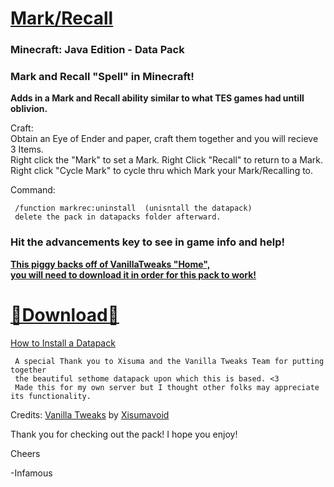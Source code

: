 # [Mark/Recall]()  
### Minecraft: Java Edition - Data Pack

### Mark and Recall "Spell" in Minecraft!  
__Adds in a Mark and Recall ability similar to what TES games had untill oblivion.__    

Craft:  
Obtain an Eye of Ender and paper, craft them together and you will recieve 3 Items.  
Right click the "Mark" to set a Mark.  Right Click "Recall" to return to a Mark.  
Right click "Cycle Mark" to cycle thru which Mark your Mark/Recalling to.  
     
Command:  

     /function markrec:uninstall  (unisntall the datapack)      
     delete the pack in datapacks folder afterward.

### Hit the advancements key to see in game info and help!

__[This piggy backs off of VanillaTweaks "Home",  
you will need to download it in order for this pack to work!](https://vanillatweaks.net/picker/datapacks/)__  

# [🔗Download🔗](https://github.com/InfamousMusicify/Mark-Recall/archive/refs/heads/master.zip)   
[How to Install a Datapack](https://youtu.be/JHEjZlVlqGE)   
     
     A special Thank you to Xisuma and the Vanilla Tweaks Team for putting together 
     the beautiful sethome datapack upon which this is based. <3
     Made this for my own server but I thought other folks may appreciate its functionality.
     
Credits:
[Vanilla Tweaks](https://vanillatweaks.net/) by [Xisumavoid](https://www.xisumavoid.com/vanillatweaks)  

Thank you for checking out the pack!  I hope you enjoy!
     
Cheers  

-Infamous
